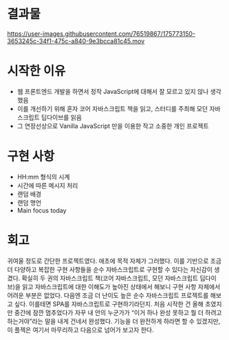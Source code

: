 # 결과물
https://user-images.githubusercontent.com/76519867/175773150-3653245c-34f1-475c-a840-9e3bcca81c45.mov
# 시작한 이유
- 웹 프론트엔드 개발을 하면서 정작 JavaScript에 대해서 잘 모르고 있지 않나 생각했음
- 이를 개선하기 위해 혼자 코어 자바스크립트 책을 읽고, 스터디를 주최해 모던 자바스크립트 딥다이브를 읽음
- 그 연장선상으로 Vanilla JavaScript 만을 이용한 작고 소중한 개인 프로젝트
# 구현 사항
- HH:mm 형식의 시계
- 시간에 따른 메시지 처리
- 랜덤 배경
- 랜덤 명언
- Main focus today
# 회고
귀여울 정도로 간단한 프로젝트였다. 애초에 목적 자체가 그러했다. 이를 기반으로 조금 더 다양하고 복잡한 구현 사항들을 순수 자바스크립트로 구현할 수 있다는 자신감이 생겼다. 확실히 두 권의 자바스크립트 책(코어 자바스크립트, 모던 자바스크립트 딥다이브)을 읽고 자바스크립트에 대한 이해도가 높아진 상태에서 해보니 구현 사항 자체에서 어려운 부분은 없었다. 
다음엔 조금 더 난이도 높은 순수 자바스크립트 프로젝트를 해보고 싶다. 이를테면 SPA를 자바스크립트로 구현하기라던지. 처음 시작한 건 올해 초였지만 중간에 잠깐 멈추었다가 자꾸 내 안의 누군가가 “이거 하나 완성 못하고 뭘 더 하려고 하는거야”라는 말을 내게 건네서 완성했다. 기능을 더 완전하게 하라면 할 수 있겠지만, 이 플젝은 여기서 마무리하고 다음으로 넘어가 보고자 한다.
